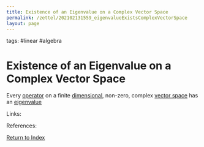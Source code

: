 ```yaml
---
title: Existence of an Eigenvalue on a Complex Vector Space
permalink: /zettel/202102131559_eigenvalueExistsComplexVectorSpace
layout: page
---
```

tags: #linear #algebra

# Existence of an Eigenvalue on a Complex Vector Space

Every [operator](202102082104_operatorDefinition) on a finite [dimensional](202102062253_dimensionDefinition), non-zero, 
complex [vector space](202102061359_vectorSpaceDefinition) has an [eigenvalue](202102120912_eigenvalueDefinition)

Links: 

References: 

[Return to Index](index)